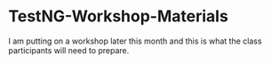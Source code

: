 TestNG-Workshop-Materials
=========================

I am putting on a workshop later this month and this is what the class participants will need to prepare.